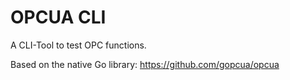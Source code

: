 # OPCUA CLI
A CLI-Tool to test OPC functions. 

Based on the native Go library: https://github.com/gopcua/opcua
